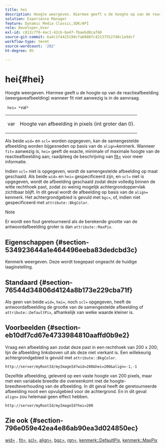 ```yaml
---
title: hei
description: Hoogte weergeven. Hiermee geeft u de hoogte op van de reactieafbeelding (weergaveafbeelding) wanneer fit niet aanwezig is in de aanvraag.
solution: Experience Manager
feature: Dynamic Media Classic,SDK/API
role: Developer,User
exl-id: c812c7f0-4ac1-42cb-be47-7baebd8caf60
source-git-commit: 6a4c1f4425199cfa6088fc42137552748c1a9dcf
workflow-type: tm+mt
source-wordcount: '282'
ht-degree: 0%

---
```


# hei{#hei}

Hoogte weergeven. Hiermee geeft u de hoogte op van de reactieafbeelding (weergaveafbeelding) wanneer fit niet aanwezig is in de aanvraag.

` hei= *`val`*`

<table id="simpletable_1A36827B6E6647888A4E6E868975D716"> 
 <tr class="strow"> 
  <td class="stentry"> <p> <span class="codeph"> <span class="varname"> var </span> </span> </p> </td> 
  <td class="stentry"> <p>Hoogte van afbeelding in pixels (int groter dan 0). </p> </td> 
 </tr> 
</table>

Als beide `wid=` en `scl=` worden opgegeven, kan de samengestelde afbeelding worden bijgesneden op basis van de `align=`kenmerk. Wanneer `fit=` aanwezig is, `hei=` geeft de exacte, minimale of maximale hoogte van de reactieafbeelding aan; raadpleeg de beschrijving van [fit=](/help/aem-is-ir-api/is-api/http-ref/image-serving-api-ref/c-http-protocol-reference/c-command-reference/r-fit.md) voor meer informatie.

Indien `scl=` niet is opgegeven, wordt de samengestelde afbeelding op maat geschaald. Als beide `wid=` en `hei=` gespecificeerd zijn, en `scl=` niet is opgegeven, wordt de afbeelding geschaald zodat deze volledig binnen de witte rechthoek past, zodat zo weinig mogelijk achtergrondoppervlak zichtbaar blijft. In dit geval wordt de afbeelding op basis van de `align=` kenmerk. Het achtergrondgebied is gevuld met `bgc=`, of, indien niet gespecificeerd met `attribute::BkgColor`.

>[!NOTE]
>
>Er wordt een fout geretourneerd als de berekende grootte van de antwoordafbeelding groter is dan `attribute::MaxPix`.

## Eigenschappen {#section-534923644a1e464496eeba83dedcbd3c}

Kenmerk weergeven. Deze wordt toegepast ongeacht de huidige laaginstelling.

## Standaard {#section-76544d34806d4124a8b173e229cba71f}

Als geen van beide `wid=`, `hei=`, noch `scl=` opgegeven, heeft de antwoordafbeelding de grootte van de samengestelde afbeelding of `attribute::DefaultPix`, afhankelijk van welke waarde kleiner is.

## Voorbeelden {#section-eb10df7cd67e4733984810aaffd0b9e2}

Vraag een afbeelding aan zodat deze past in een rechthoek van 200 x 200; lijn de afbeelding linksboven uit als deze niet vierkant is. Een willekeurig achtergrondgebied is gevuld met `attribute::BkgColor`.

`http://server/myRootId/myImageId?wid=200&hei=200&align=-1,-1`

Dezelfde afbeelding, geleverd op een vaste hoogte van 200 pixels, maar met een variabele breedte die overeenkomt met de hoogte-breedteverhouding van de afbeelding. In dit geval heeft de geretourneerde afbeelding nooit een opvulgebied voor de achtergrond. En in dit geval `align=` zou helemaal geen effect hebben.

`http://server/myRootId/myImageId?hei=200`

## Zie ook {#section-796e059e42ea4e86ab90ea3d024850ec}

[wid=](../../../../../is-api/http-ref/image-serving-api-ref/c-http-protocol-reference/c-command-reference/r-is-http-wid.md#reference-bfeadcb67bf4485f851eb21345527e47) , [fit=](../../../../../is-api/http-ref/image-serving-api-ref/c-http-protocol-reference/c-command-reference/r-fit.md#reference-f11bff6d93d143d6b135de3a923bc989), [scl=](../../../../../is-api/http-ref/image-serving-api-ref/c-http-protocol-reference/c-command-reference/r-scl.md#reference-b2a74e493d0d407e98fe350551ba3fcc), [align=](../../../../../is-api/http-ref/image-serving-api-ref/c-http-protocol-reference/c-command-reference/r-align.md#reference-b7d6b87c75124d78884f916dd6544bc7), [bgc=](../../../../../is-api/http-ref/image-serving-api-ref/c-http-protocol-reference/c-command-reference/r-bgc.md#reference-53376175f617446fbe5c69120f834b88), [rgn=](../../../../../is-api/http-ref/image-serving-api-ref/c-http-protocol-reference/c-command-reference/r-rgn.md#reference-daa9b80e0d8c4b1aa67d116b578d592f), [kenmerk::DefaultPix](../../../../../is-api/image-catalog/image-serving-api-ref/c-image-catalog-reference/c-attributes-reference/r-defaultpix.md#reference-996b2c22b30f4fd9b970c84063306df1), [kenmerk::MaxPix](../../../../../is-api/image-catalog/image-serving-api-ref/c-image-catalog-reference/c-attributes-reference/r-maxpix.md#reference-e167d396ac794079ba8b5e6eb16eeda5)
